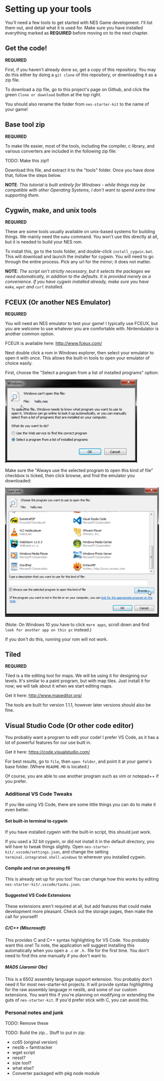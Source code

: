 # Setting up your tools

You'll need a few tools to get started with NES Game development. I'll list them out, and detail what it is used for.
Make sure you have installed everything marked as **REQUIRED** before moving on to the next chapter.

## Get the code!

**REQUIRED**

First, if you haven't already done so, get a copy of this repository. You may do this either by doing a `git clone` of
this repository, or downloading it as a zip file. 

To download a zip file, go to this project's page on Github, and click the green `Clone or download` button at the top right.

You should also rename the folder from `nes-starter-kit` to the name of your game!

## Base tool zip

**REQUIRED**

To make life easier, most of the tools, including the compiler, c library, and various converters are 
included in the following zip file: 

TODO: Make this zip!! 

Download this file, and extract it to the "tools" folder. Once you have done that, follow the steps below.

**NOTE**: _This tutorial is built entirely for Windows - while things may be compatible with other 
Operating Systems, I don't want to spend extra time supporting them._

## Cygwin, make, and unix tools

**REQUIRED**

These are some tools usually available on unix-based systems for building things. We mainly need the `make` command. 
You won't use this directly at all, but it is needed to build your NES rom.

To install this, go to the tools folder, and double-click `install_cygwin.bat`. This will download and launch the installer
for cygwin. You will need to go through the entire process. Pick any url for the mirror; it does not matter.

**NOTE**: _The script isn't strictly necessary, but it selects the packages we need automatically, in addition to the defaults.
It is provided merely as a convenience. If you have cygwin installed already, make sure you have `make`, `wget` and `curl`
installed._

## FCEUX (Or another NES Emulator)

**REQUIRED**

You will need an NES emulator to test your game! I typically use FCEUX, but you are welcome to use whatever you are comfortable
with. Nintendulator is another common option.

FCEUX is available here: http://www.fceux.com/

Next double click a rom in Windows explorer, then select your emulator to open it with once. This allows
the built-in tools to open your emulator of choice easily.

First, choose the "Select a program from a list of installed programs" option:

![Step 1](./images/fceux_1.png)

Make sure the "Always use the selected program to open this kind of file" checkbox is ticked, then click browse, and find the
emulator you downloaded: 

![Step 2](./images/fceux_2.png)

(Note: On Windows 10 you have to click `more apps`, scroll down and find `look for another app on this pc` instead.) 

If you don't do this, running your rom will not work.

## Tiled

**REQUIRED**

Tiled is a tile editing tool for maps. We will be using it for designing our levels. It's similar to a paint program, but
with map tiles. Just install it for now; we will talk about it when we start editing maps.

Get it here: http://www.mapeditor.org/

The tools are built for version 1.1.1, however later versions should also be fine.

## Visual Studio Code (Or other code editor)

You probably want a program to edit your code! I prefer VS Code, as it has a lot of powerful features for our use built in.

Get it here: https://code.visualstudio.com/

For best results, go to `file`, then `open folder`, and point it at your game's base folder. (Where `README.MD` is located.)

Of course, you are able to use another program such as vim or notepad++ if you prefer.

### Additional VS Code Tweaks

If you like using VS Code, there are some little things you can do to make it even better. 

#### Set built-in terminal to cygwin

If you have installed cygwin with the built-in script, this should just work. 

If you used a 32 bit cygwin, or did not install it in the default directory, you will have to tweak things slightly. 
Open `nes-starter-kit/.vscode/settings.json`, and change the setting `terminal.integrated.shell.windows` to wherever you 
installed cygwin.

#### Compile and run on pressing f6

This is already set up for you too! You can change how this works by editing `nes-starter-kit/.vscode/tasks.json`.

#### Suggested VS Code Extensions

These extensions aren't required at all, but add features that could make development more pleasant. 
Check out the storage pages, then make the call for yourself!

##### C/C++ (Miscrosoft)

This provides C and C++ syntax highlighting for VS Code. You probably want this one! To note, the application will suggest
installing this automatically when you open a `.c` or `.h.` file for the first time. You don't need to find this one
manually if you don't want to.

##### MADS (Jaromir Obr)

This is a 6502 assembly language support extension. You probably don't need it for most nes-starter-kit projects.
It will provide syntax highlighting for the raw assembly language in neslib, and some of our custom extensions.
You want this if you're planning on modifying or extending the guts of `nes-starter-kit`. If you'd prefer stick with C,
you can avoid this.

### Personal notes and junk 
TODO: Remove these

TODO: Build the zip...
Stuff to put in zip: 
- cc65 (original version)
- neslib + famitracker
- wget script
- nesst?
- size tool?
- what else?
- Converter packaged with pkg node module